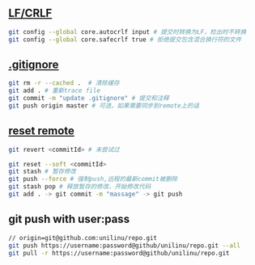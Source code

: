 ## [LF/CRLF](http://kuanghy.github.io/2017/03/19/git-lf-or-crlf)
```sh
git config --global core.autocrlf input # 提交时转换为LF，检出时不转换
git config --global core.safecrlf true # 拒绝提交包含混合换行符的文件
```
## [.gitignore](https://blog.csdn.net/mingjie1212/article/details/51689606)
```sh
git rm -r --cached .  # 清除缓存
git add . # 重新trace file
git commit -m "update .gitignore" # 提交和注释
git push origin master # 可选，如果需要同步到remote上的话
```
## [reset remote](https://segmentfault.com/q/1010000002898735)
```sh
git revert <commitId> # 未尝试过
```

```sh
git reset --soft <commitId>
git stash # 暂存修改
git push --force # 强制push,远程的最新commit被删除
git stash pop # 释放暂存的修改，开始修改代码
git add . -> git commit -m "massage" -> git push
```

## git push with user:pass
```sh
// origin=git@github.com:unilinu/repo.git
git push https://username:password@github/unilinu/repo.git --all
git pull -r https://username:password@github/unilinu/repo.git
```